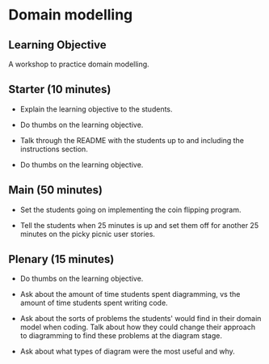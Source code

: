 # Domain modelling

## Learning Objective

A workshop to practice domain modelling.

## Starter (10 minutes)

* Explain the learning objective to the students.

* Do thumbs on the learning objective.

* Talk through the README with the students up to and including the instructions section.

* Do thumbs on the learning objective.

## Main (50 minutes)

* Set the students going on implementing the coin flipping program.

* Tell the students when 25 minutes is up and set them off for another 25 minutes on the picky picnic user stories.

## Plenary (15 minutes)

* Do thumbs on the learning objective.

* Ask about the amount of time students spent diagramming, vs the amount of time students spent writing code.

* Ask about the sorts of problems the students' would find in their domain model when coding.  Talk about how they could change their approach to diagramming to find these problems at the diagram stage.

* Ask about what types of diagram were the most useful and why.

